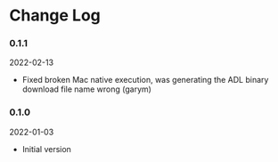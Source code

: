 # Change Log

### 0.1.1
2022-02-13

- Fixed broken Mac native execution, was generating the ADL binary download file name wrong (garym)
  
### 0.1.0
2022-01-03

- Initial version
